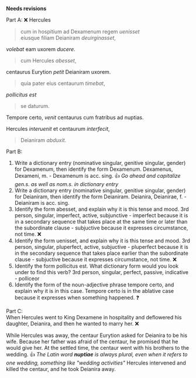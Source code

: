 **Needs revisions**

Part A:  ❌
Hercules
>cum in hospitium ad Dexamenum regem *uenisset*  
>eiusque filiam Deianiram *deuirginasset*,  

*volebat* eam uxorem *ducere*.  

>cum Hercules *abesset*,  

centaurus Eurytion *petit* Deianiram uxorem.  
 
>quia pater eius centaurum *timebat*,  

*pollicitus est*

>se daturum.  

Tempore certo, *venit* centaurus cum fratribus ad nuptias.  

Hercules *interuenit* et centaurum *interfecit*,  
>Deianiram *abduxit*.    

Part B:  
1. Write a dictionary entry (nominative singular, genitive singular, gender) for Dexamenum, then identify the form Dexamenum.
Dexamenus, Dexameni, m. - Dexamenum is acc. sing.    👍 *Go ahead and capitalize gen.s. as well as nom.s. in dictionary entry*
1. Write a dictionary entry (nominative singular, genitive singular, gender) for Deianiram, then identify the form Deianiram.
Deianira, Deianirae, f. - Deianiram is acc. sing.   
1. Identify the form abesset, and explain why it is this tense and mood.
3rd person, singular, imperfect, active, subjunctive - imperfect because it is in a secondary sequence that takes place at the same time or later than the subordinate clause - subjuctive because it expresses circumstance, not time.  ❌
1. Identify the form uenisset, and explain why it is this tense and mood.
3rd person, singular, pluperfect, active, subjuctive - pluperfect because it is in the secondary sequence that takes place earlier than the subordinate clause - subjuctive because it expresses circumstance, not time. ❌
1. Identify the form pollicitus est. What dictionary form would you look under to find this verb?
3rd person, singular, perfect, passive, indicative - polliceor  
1. Identify the form of the noun-adjective phrase tempore certo, and explain why it is in this case.
Tempore certo is in the ablative case because it expresses when something happened. ❓   

Part C:  
When Hercules went to King Dexamene in hospitality and deflowered his daughter, Deianira, and then he wanted to marry her. ❌

While Hercules was away, the centaur Eurytion asked for Deianira to be his wife. Because her father was afraid of the centaur, he promised that he would give her. At the settled time, the centaur went with his brothers to the wedding. 👍 *The Latin word **nuptiae** is always plural, even when it refers to one wedding, something like "wedding activities"*
Hercules intervened and killed the centaur, and he took Deianira away. 
